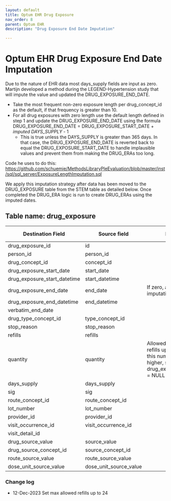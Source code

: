 ```yaml
---
layout: default
title: Optum EHR Drug Exposure 
nav_order: 8
parent: Optum EHR
description: "Drug Exposure End Date Imputation"

---
```


# Optum EHR Drug Exposure End Date Imputation

Due to the nature of EHR data most days_supply fields are input as zero. Martijn developed a method during the LEGEND-Hypertension study that will impute the value and updated the DRUG_EXPOSURE_END_DATE.

- Take the most frequent non-zero exposure length per drug_concept_id as the default, if that frequency is greater than 10. 
- For all drug exposures with zero length use the default length defined in step 1 and update the DRUG_EXPOSURE_END_DATE using the formula DRUG_EXPOSURE_END_DATE = DRUG_EXPOSURE_START_DATE + *imputed DAYS_SUPPLY* - 1
  - This is true unless the DAYS_SUPPLY is greater than 365 days. In that case, the DRUG_EXPOSURE_END_DATE is reverted back to equal the DRUG_EXPOSURE_START_DATE to handle implausible values and prevent them from making the DRUG_ERAs too long.

Code he uses to do this: https://github.com/schuemie/MethodsLibraryPleEvaluation/blob/master/inst/sql/sql_server/ExposureLengthImputation.sql 

We apply this imputation strategy after data has been moved to the DRUG_EXPOSURE table from the STEM table as detailed below. Once completed the DRUG_ERA logic is run to create DRUG_ERAs using the imputed dates.

## Table name: drug_exposure

| Destination Field | Source field | Logic | Comment field |
| --- | --- | --- | --- |
| drug_exposure_id | id |  |  |
| person_id | person_id |  |  |
| drug_concept_id | concept_id |  |  |
| drug_exposure_start_date | start_date |  |  |
| drug_exposure_start_datetime | start_datetime |  |  |
| drug_exposure_end_date | end_date | If zero, apply imputation strategy |  |
| drug_exposure_end_datetime | end_datetime |  |  |
| verbatim_end_date |  |  |  |
| drug_type_concept_id | type_concept_id |  |  |
| stop_reason | stop_reason |  |  |
| refills | refills |  |  |
| quantity | quantity | Allowed number of refills up to 24. if this number is higher, set drug_expusure.refills = NULL |  |
| days_supply | days_supply |  |  |
| sig | sig |  |  |
| route_concept_id | route_concept_id |  |  |
| lot_number | lot_number |  |  |
| provider_id | provider_id |  |  |
| visit_occurrence_id | visit_occurrence_id |  |  |
| visit_detail_id |  |  |  |
| drug_source_value | source_value |  |  |
| drug_source_concept_id | source_concept_id |  |  |
| route_source_value | route_source_value |  |  |
| dose_unit_source_value | dose_unit_source_value |  |  |

### Change log

- 12-Dec-2023
Set max allowed refills up to 24